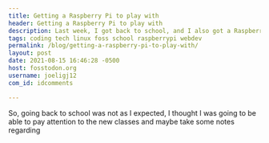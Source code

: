 ```yaml
---
title: Getting a Raspberry Pi to play with
header: Getting a Raspberry Pi to play with
description: Last week, I got back to school, and I also got a Raspberry Pi. Lets say my attention got divided quite a lot
tags: coding tech linux foss school raspberrypi webdev
permalink: /blog/getting-a-raspberry-pi-to-play-with/
layout: post
date: 2021-08-15 16:46:28 -0500
host: fosstodon.org
username: joeligj12
com_id: idcomments

---
```


So, going back to school was not as I expected, I thought I was going to be able to pay attention to the new classes and maybe take some notes regarding
